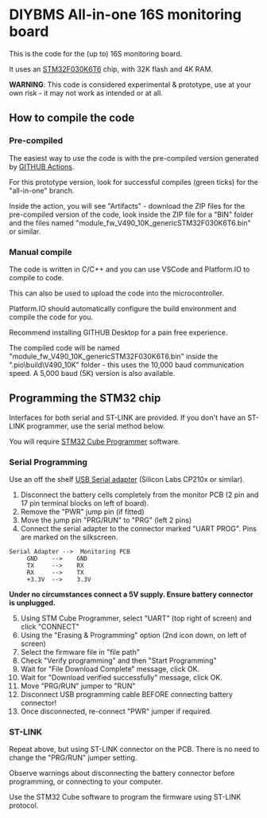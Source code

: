 # DIYBMS All-in-one 16S monitoring board

This is the code for the (up to) 16S monitoring board.

It uses an [STM32F030K6T6](https://www.st.com/en/microcontrollers-microprocessors/stm32f030k6.html) chip, with 32K flash and 4K RAM.

**WARNING**: This code is considered experimental & prototype, use at your own risk - it may not work as intended or at all.

## How to compile the code

### Pre-compiled
The easiest way to use the code is with the pre-compiled version generated by [GITHUB Actions](https://github.com/stuartpittaway/diyBMSv4ESP32/actions).

For this prototype version, look for successful compiles (green ticks) for the "all-in-one" branch.

Inside the action, you will see "Artifacts" - download the ZIP files for the pre-compiled version of the code, look inside the ZIP file for a "BIN" folder and the files named "module_fw_V490_10K_genericSTM32F030K6T6.bin" or similar.

### Manual compile
The code is written in C/C++ and you can use VSCode and Platform.IO to compile to code.

This can also be used to upload the code into the microcontroller.

Platform.IO should automatically configure the build environment and compile the code for you. 

Recommend installing GITHUB Desktop for a pain free experience.

The compiled code will be named "module_fw_V490_10K_genericSTM32F030K6T6.bin" inside the ".pio\build\V490_10K" folder - this uses the 10,000 baud communication speed.  A 5,000 baud (5K) version is also available.

## Programming the STM32 chip

Interfaces for both serial and ST-LINK are provided.  If you don't have an ST-LINK programmer, use the serial method below.

You will require [STM32 Cube Programmer](https://www.st.com/en/development-tools/stm32cubeprog.html) software.


### Serial Programming

Use an off the shelf [USB Serial adapter](https://amzn.to/44umP3v) (Silicon Labs CP210x or similar).

1. Disconnect the battery cells completely from the monitor PCB (2 pin and 17 pin terminal blocks on left of board).
2. Remove the "PWR" jump pin (if fitted)
3. Move the jump pin "PRG/RUN" to "PRG" (left 2 pins)
4. Connect the serial adapter to the connector marked "UART PROG".  Pins are marked on the silkscreen.
```
Serial Adapter -->  Monitoring PCB
     GND    -->    GND
     TX     -->    RX
     RX     -->    TX
     +3.3V  -->    3.3V
```
**Under no circumstances connect a 5V supply.  Ensure battery connector is unplugged.**

5. Using STM Cube Programmer, select "UART" (top right of screen) and click "CONNECT"
6. Using the "Erasing & Programming" option (2nd icon down, on left of screen)
7. Select the firmware file in "file path"
8. Check "Verify programming" and then "Start Programming"
9. Wait for "File Download Complete" message, click OK.
10. Wait for "Download verified successfully" message, click OK.
11. Move "PRG/RUN" jumper to "RUN"
12. Disconnect USB programming cable BEFORE connecting battery connector!
13. Once disconnected, re-connect "PWR" jumper if required.


### ST-LINK

Repeat above, but using ST-LINK connector on the PCB.  There is no need to change the "PRG/RUN" jumper setting.

Observe warnings about disconnecting the battery connector before programming, or connecting to your computer.

Use the STM32 Cube software to program the firmware using ST-LINK protocol.
